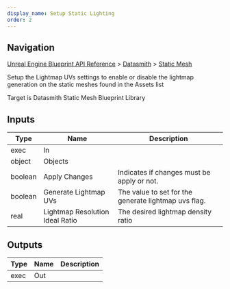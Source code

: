 ```yaml
---
display_name: Setup Static Lighting
order: 2
---
```

## Navigation

[Unreal Engine Blueprint API Reference](https://dev.epicgames.com/documentation/en-us/unreal-engine/BlueprintAPI) > [Datasmith](https://dev.epicgames.com/documentation/en-us/unreal-engine/BlueprintAPI/Datasmith) > [Static Mesh](https://dev.epicgames.com/documentation/en-us/unreal-engine/BlueprintAPI/Datasmith/StaticMesh)

Setup the Lightmap UVs settings to enable or disable the lightmap generation on the static meshes found in the Assets list

Target is Datasmith Static Mesh Blueprint Library

## Inputs

| Type | Name | Description |
| --- | --- | --- |
| exec | In |  |
| object | Objects |  |
| boolean | Apply Changes | Indicates if changes must be apply or not. |
| boolean | Generate Lightmap UVs | The value to set for the generate lightmap uvs flag. |
| real | Lightmap Resolution Ideal Ratio | The desired lightmap density ratio |

## Outputs

| Type | Name | Description |
| --- | --- | --- |
| exec | Out |  |
